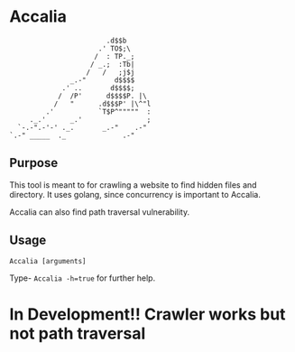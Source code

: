 # Accalia

                            .d$$b
                          .' TO$;\
                         /  : TP._;
                        / _.;  :Tb|
                       /   /   ;j$j
                   _.-"       d$$$$
                 .' ..       d$$$$;
                /  /P'      d$$$$P. |\
               /   "      .d$$$P' |\^"l
             .'           `T$P^"""""  :
         ._.'      _.'                ;
      `-.-".-'-' ._.       _.-"    .-"
    `.-" _____  ._              .-"

## Purpose

This tool is meant to for crawling a website to find hidden files and directory. It uses golang, since concurrency is important to Accalia.

Accalia can also find path traversal vulnerability.

## Usage

``` Accalia [arguments] ```

Type- ``` Accalia -h=true ``` for further help.

# In Development!! Crawler works but not path traversal